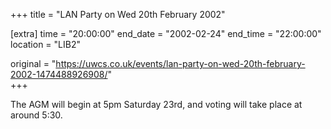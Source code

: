 +++
title = "LAN Party on Wed 20th February 2002"

[extra]
time = "20:00:00"
end_date = "2002-02-24"
end_time = "22:00:00"
location = "LIB2"

original = "https://uwcs.co.uk/events/lan-party-on-wed-20th-february-2002-1474488926908/"    
+++

The AGM will begin at 5pm Saturday 23rd, and voting will take place at around 5:30.

